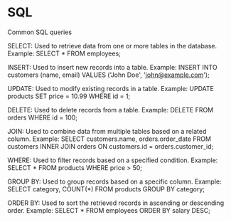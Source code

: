 # SQL

Common SQL queries

SELECT: Used to retrieve data from one or more tables in the database.
Example: SELECT * FROM employees;

INSERT: Used to insert new records into a table.
Example: INSERT INTO customers (name, email) VALUES ('John Doe', 'john@example.com');

UPDATE: Used to modify existing records in a table.
Example: UPDATE products SET price = 10.99 WHERE id = 1;

DELETE: Used to delete records from a table.
Example: DELETE FROM orders WHERE id = 100;

JOIN: Used to combine data from multiple tables based on a related column.
Example: SELECT customers.name, orders.order_date FROM customers INNER JOIN orders ON customers.id = orders.customer_id;

WHERE: Used to filter records based on a specified condition.
Example: SELECT * FROM products WHERE price > 50;

GROUP BY: Used to group records based on a specific column.
Example: SELECT category, COUNT(*) FROM products GROUP BY category;

ORDER BY: Used to sort the retrieved records in ascending or descending order.
Example: SELECT * FROM employees ORDER BY salary DESC;

